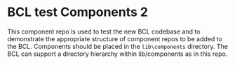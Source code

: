 # BCL test Components 2


This component repo is used to test the new BCL codebase and to demonstrate the appropriate structure of component repos to be added to the BCL.  Components should be placed in the `lib\components` directory. The BCL can support a directory hierarchy within lib/components as in this repo.


